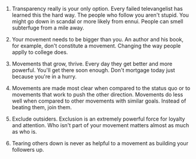
1. Transparency really is your only option.
Every failed televangelist has learned this the hard way. The people who follow you aren't stupid. You might go down in scandal or more likely from ennui. People can smell subterfuge from a mile away.

2. Your movement needs to be bigger than you.
An author and his book, for example, don't constitute a movement. Changing the way people applly to college does.

3. Movements that grow, thrive.
Every day they get better and more powerful. You'll get there soon enough. Don't mortgage today just because you're in a hurry.

4. Movements are made most clear when compared to the status quo or to movements that work to push the other direction.
Movements do less well when compared to other movements with similar goals. Instead of beating them, join them.

5. Exclude outsiders.
Exclusion is an extremely powerful force for loyalty and attention. Who isn't part of your movement matters almost as much as who is.

6. Tearing others down is never as helpful to a movement as building your followers up.
